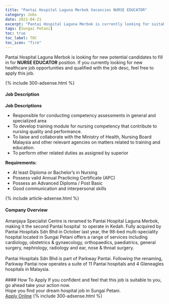 ```yaml
---
title: "Pantai Hospital Laguna Merbok Vacancies NURSE EDUCATOR" 
category: Jobs 
date: 2021-04-21 
excerpt: "Pantai Hospital Laguna Merbok is currently looking for suitable person to fill in the NURSE EDUCATOR which positioned at Sungai Petani" 
tags: [Sungai Petani] 
toc: true 
toc_label: TOC 
toc_icon: "fire" 
--- 
```


<p>Pantai Hospital Laguna Merbok is looking for new potential candidates to fill in for <b>NURSE EDUCATOR</b> position. If you currently looking for new healthcare job opportunities and qualified with the job desc, feel free to apply this job.
</p>{% include 300-adsense.html %} 
<div><div><h4>Job Description</h4></div><div><div><span><div><p><strong>Job Descriptions</strong></p><ul><li>Responsible for conducting competency assessments in general and specialized area</li><li><span>To develop training module for nursing competency that contribute to nursing quality and performance</span>.</li><li>To liaise and collaborate with the Ministry of Health, Nursing Board Malaysia and other relevant agencies on matters related to training and education.</li><li>To perform other related duties as assigned by superior</li></ul><p><strong>Requirements:</strong></p><ul><li><span>At least Diploma or Bachelor&#8217;s in Nursing</span></li><li><span>Possess valid Annual Practicing Certificate (APC)</span></li><li><span>Possess an Advanced Diploma / Post Basic</span></li><li><span>Good communication and interpersonal skills</span></li></ul></div></span></div></div></div> 
{% include article-adsense.html %} 
<div><div><h4>Company Overview</h4></div><div><div><span><div><div>
<div>
<div>Amanjaya Specialist Centre is renamed to Pantai Hospital Laguna Merbok, making it the second Pantai hospital &#160;to operate in Kedah. Fully acquired by Pantai Hospitals Sdn Bhd in October last year, the 98-bed multi-speciality hospital located in Sungai Petani offers a range of services including cardiology, obstetrics &amp; gynaecology, orthopaedics, paediatrics, general surgery, nephrology, radiology and ear, nose &amp; throat surgery.<br>
&#160;<br>
Pantai Hospitals Sdn Bhd is part of Parkway Pantai. Following the renaming, Parkway Pantai now operates a suite of 11 Pantai hospitals and 4 Gleneagles hospitals in Malaysia.&#160;<br>
&#160;</div>
</div>
</div></div></span></div></div></div> 
#### How To Apply 
If you confident and feel that this job is suitable to you, go ahead take your action now. <br/> 
Hope you find your dream hospital job in Sungai Petani. <br/> 
<a href="https://www.jobstreet.com.my/en/job/nurse-educator-4525871?jobId=jobstreet-my-job-4525871" class="btn btn--warning" target="_blank" rel="nofollow noopenner">Apply Online</a> 
{% include 300-adsense.html %} 